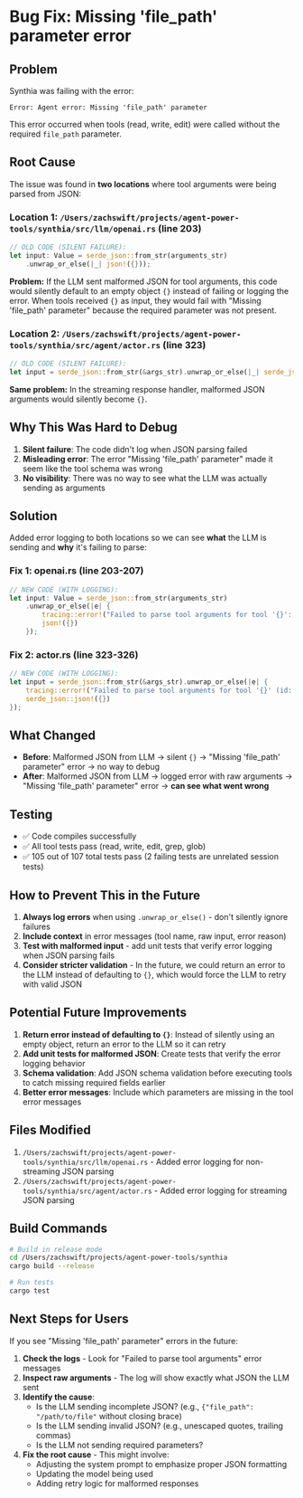# Bug Fix: Missing 'file_path' parameter error

## Problem

Synthia was failing with the error:
```
Error: Agent error: Missing 'file_path' parameter
```

This error occurred when tools (read, write, edit) were called without the required `file_path` parameter.

## Root Cause

The issue was found in **two locations** where tool arguments were being parsed from JSON:

### Location 1: `/Users/zachswift/projects/agent-power-tools/synthia/src/llm/openai.rs` (line 203)

```rust
// OLD CODE (SILENT FAILURE):
let input: Value = serde_json::from_str(arguments_str)
    .unwrap_or_else(|_| json!({}));
```

**Problem:** If the LLM sent malformed JSON for tool arguments, this code would silently default to an empty object `{}` instead of failing or logging the error. When tools received `{}` as input, they would fail with "Missing 'file_path' parameter" because the required parameter was not present.

### Location 2: `/Users/zachswift/projects/agent-power-tools/synthia/src/agent/actor.rs` (line 323)

```rust
// OLD CODE (SILENT FAILURE):
let input = serde_json::from_str(&args_str).unwrap_or_else(|_| serde_json::json!({}));
```

**Same problem:** In the streaming response handler, malformed JSON arguments would silently become `{}`.

## Why This Was Hard to Debug

1. **Silent failure**: The code didn't log when JSON parsing failed
2. **Misleading error**: The error "Missing 'file_path' parameter" made it seem like the tool schema was wrong
3. **No visibility**: There was no way to see what the LLM was actually sending as arguments

## Solution

Added error logging to both locations so we can see **what** the LLM is sending and **why** it's failing to parse:

### Fix 1: openai.rs (line 203-207)

```rust
// NEW CODE (WITH LOGGING):
let input: Value = serde_json::from_str(arguments_str)
    .unwrap_or_else(|e| {
        tracing::error!("Failed to parse tool arguments for tool '{}': {}. Raw arguments: {}", name, e, arguments_str);
        json!({})
    });
```

### Fix 2: actor.rs (line 323-326)

```rust
// NEW CODE (WITH LOGGING):
let input = serde_json::from_str(&args_str).unwrap_or_else(|e| {
    tracing::error!("Failed to parse tool arguments for tool '{}' (id: {}): {}. Raw arguments: {}", name, id, e, args_str);
    serde_json::json!({})
});
```

## What Changed

- **Before**: Malformed JSON from LLM → silent `{}` → "Missing 'file_path' parameter" error → no way to debug
- **After**: Malformed JSON from LLM → logged error with raw arguments → "Missing 'file_path' parameter" error → **can see what went wrong**

## Testing

- ✅ Code compiles successfully
- ✅ All tool tests pass (read, write, edit, grep, glob)
- ✅ 105 out of 107 total tests pass (2 failing tests are unrelated session tests)

## How to Prevent This in the Future

1. **Always log errors** when using `.unwrap_or_else()` - don't silently ignore failures
2. **Include context** in error messages (tool name, raw input, error reason)
3. **Test with malformed input** - add unit tests that verify error logging when JSON parsing fails
4. **Consider stricter validation** - In the future, we could return an error to the LLM instead of defaulting to `{}`, which would force the LLM to retry with valid JSON

## Potential Future Improvements

1. **Return error instead of defaulting to `{}`**: Instead of silently using an empty object, return an error to the LLM so it can retry
2. **Add unit tests for malformed JSON**: Create tests that verify the error logging behavior
3. **Schema validation**: Add JSON schema validation before executing tools to catch missing required fields earlier
4. **Better error messages**: Include which parameters are missing in the tool error messages

## Files Modified

1. `/Users/zachswift/projects/agent-power-tools/synthia/src/llm/openai.rs` - Added error logging for non-streaming JSON parsing
2. `/Users/zachswift/projects/agent-power-tools/synthia/src/agent/actor.rs` - Added error logging for streaming JSON parsing

## Build Commands

```bash
# Build in release mode
cd /Users/zachswift/projects/agent-power-tools/synthia
cargo build --release

# Run tests
cargo test
```

## Next Steps for Users

If you see "Missing 'file_path' parameter" errors in the future:

1. **Check the logs** - Look for "Failed to parse tool arguments" error messages
2. **Inspect raw arguments** - The log will show exactly what JSON the LLM sent
3. **Identify the cause**:
   - Is the LLM sending incomplete JSON? (e.g., `{"file_path": "/path/to/file"` without closing brace)
   - Is the LLM sending invalid JSON? (e.g., unescaped quotes, trailing commas)
   - Is the LLM not sending required parameters?
4. **Fix the root cause** - This might involve:
   - Adjusting the system prompt to emphasize proper JSON formatting
   - Updating the model being used
   - Adding retry logic for malformed responses
